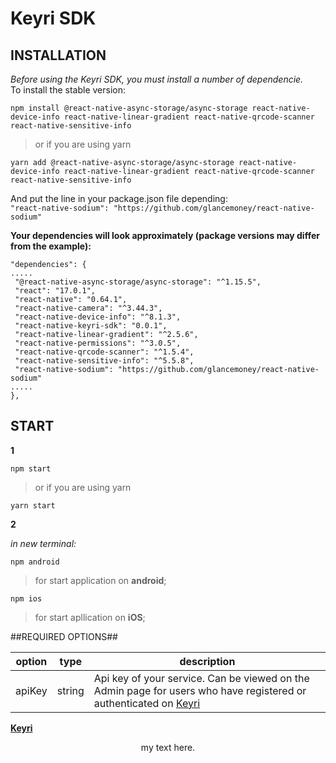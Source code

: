 # Keyri SDK

## INSTALLATION

_Before using the Keyri SDK, you must install a number of dependencie._  
To install the stable version:

`npm install @react-native-async-storage/async-storage react-native-device-info react-native-linear-gradient react-native-qrcode-scanner react-native-sensitive-info`

> or if you are using yarn

`yarn add @react-native-async-storage/async-storage react-native-device-info react-native-linear-gradient react-native-qrcode-scanner react-native-sensitive-info`

And put the line in your package.json file depending:  
`"react-native-sodium": "https://github.com/glancemoney/react-native-sodium"`

**Your dependencies will look approximately (package versions may differ from the example):**

`"dependencies": {`  
`.....`  
` "@react-native-async-storage/async-storage": "^1.15.5",`  
` "react": "17.0.1",`  
` "react-native": "0.64.1",`  
` "react-native-camera": "^3.44.3",`  
` "react-native-device-info": "^8.1.3",`  
` "react-native-keyri-sdk": "0.0.1",`  
` "react-native-linear-gradient": "^2.5.6",`  
` "react-native-permissions": "^3.0.5",`  
` "react-native-qrcode-scanner": "^1.5.4",`  
` "react-native-sensitive-info": "^5.5.8",`  
` "react-native-sodium": "https://github.com/glancemoney/react-native-sodium"`  
`.....`  
`},`

## START

**1**

`npm start`

> or if you are using yarn

`yarn start`

**2**

_in new terminal:_

`npm android`

> for start application on **android**;

`npm ios`

> for start apllication on **iOS**;

##REQUIRED OPTIONS##

| **option** | **type** | **description**                                                                                                                      |
| ---------- | -------- | ------------------------------------------------------------------------------------------------------------------------------------ |
| apiKey     | string   | Api key of your service. Can be viewed on the Admin page for users who have registered or authenticated on [Keyri](https://keyri.co) |

**[Keyri](https://keyri.co)**

<div align="center">
  my text here.
</div>
